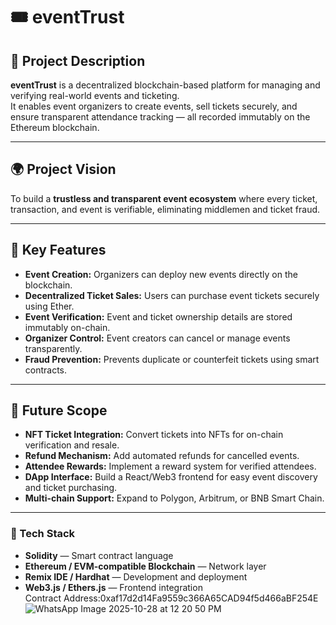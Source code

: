 # 🎟️ eventTrust

## 📘 Project Description
**eventTrust** is a decentralized blockchain-based platform for managing and verifying real-world events and ticketing.  
It enables event organizers to create events, sell tickets securely, and ensure transparent attendance tracking — all recorded immutably on the Ethereum blockchain.

---

## 🌍 Project Vision
To build a **trustless and transparent event ecosystem** where every ticket, transaction, and event is verifiable, eliminating middlemen and ticket fraud.

---

## 🔑 Key Features
- **Event Creation:** Organizers can deploy new events directly on the blockchain.  
- **Decentralized Ticket Sales:** Users can purchase event tickets securely using Ether.  
- **Event Verification:** Event and ticket ownership details are stored immutably on-chain.  
- **Organizer Control:** Event creators can cancel or manage events transparently.  
- **Fraud Prevention:** Prevents duplicate or counterfeit tickets using smart contracts.

---

## 🚀 Future Scope
- **NFT Ticket Integration:** Convert tickets into NFTs for on-chain verification and resale.  
- **Refund Mechanism:** Add automated refunds for cancelled events.  
- **Attendee Rewards:** Implement a reward system for verified attendees.  
- **DApp Interface:** Build a React/Web3 frontend for easy event discovery and ticket purchasing.  
- **Multi-chain Support:** Expand to Polygon, Arbitrum, or BNB Smart Chain.

---

### 🧱 Tech Stack
- **Solidity** — Smart contract language  
- **Ethereum / EVM-compatible Blockchain** — Network layer  
- **Remix IDE / Hardhat** — Development and deployment  
- **Web3.js / Ethers.js** — Frontend integration  
Contract Address:0xaf17d2d14Fa9559c366A65CAD94f5d466aBF254E
![WhatsApp Image 2025-10-28 at 12 20 50 PM](https://github.com/user-attachments/assets/5e70229f-000e-404c-baaa-76a7f44be884)

